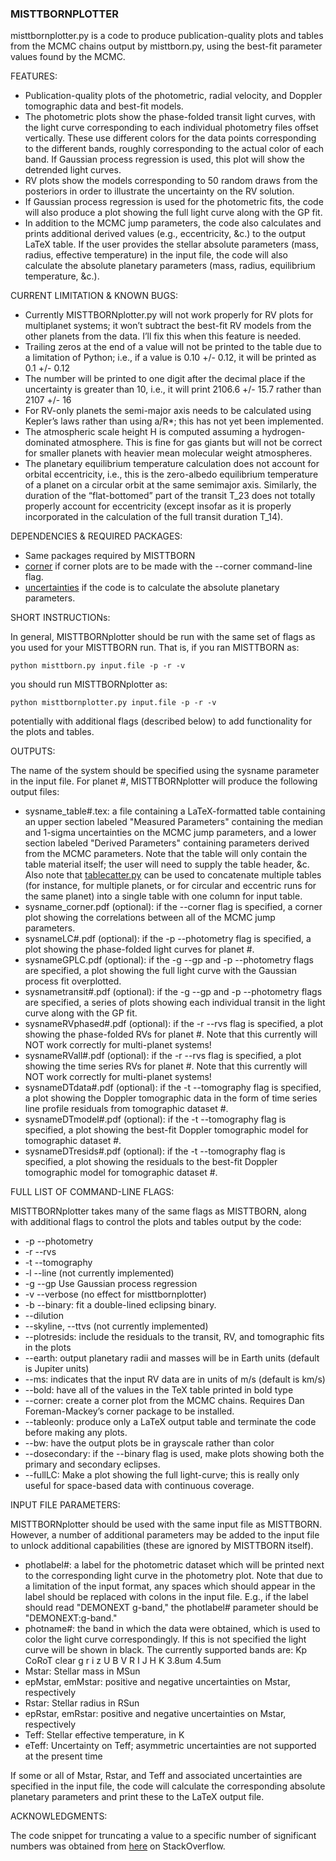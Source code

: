 ### MISTTBORNPLOTTER

misttbornplotter.py is a code to produce publication-quality plots and tables from the MCMC chains output by misttborn.py, using the best-fit parameter values found by the MCMC.

FEATURES:

- Publication-quality plots of the photometric, radial velocity, and Doppler tomographic data and best-fit models.
- The photometric plots show the phase-folded transit light curves, with the light curve corresponding to each individual photometry files offset vertically. These use different colors for the data points corresponding to the different bands, roughly corresponding to the actual color of each band. If Gaussian process regression is used, this plot will show the detrended light curves.
- RV plots show the models corresponding to 50 random draws from the posteriors in order to illustrate the uncertainty on the RV solution.
- If Gaussian process regression is used for the photometric fits, the code will also produce a plot showing the full light curve  along with the GP fit.
- In addition to the MCMC jump parameters, the code also calculates and prints additional derived values (e.g., eccentricity, &c.) to the output LaTeX table. If the user provides the stellar absolute parameters (mass, radius, effective temperature) in the input file, the code will also calculate the absolute planetary parameters (mass, radius, equilibrium temperature, &c.).

CURRENT LIMITATION & KNOWN BUGS:

- Currently MISTTBORNplotter.py will not work properly for RV plots for multiplanet systems; it won’t subtract the best-fit RV models from the other planets from the data. I’ll fix this when this feature is needed.
- Trailing zeros at the end of a value will not be printed to the table due to a limitation of Python; i.e., if a value is 0.10 +/- 0.12, it will be printed as 0.1 +/- 0.12
- The number will be printed to one digit after the decimal place if the uncertainty is greater than 10, i.e., it will print 2106.6 +/- 15.7 rather than 2107 +/- 16
- For RV-only planets the semi-major axis needs to be calculated using Kepler’s laws rather than using a/R*; this has not yet been implemented. 
- The atmospheric scale height H is computed assuming a hydrogen-dominated atmosphere. This is fine for gas giants but will not be correct for smaller planets with heavier mean molecular weight atmospheres.
- The planetary equilibrium temperature calculation does not account for orbital eccentricity, i.e., this is the zero-albedo equilibrium temperature of a planet on a circular orbit at the same semimajor axis. Similarly, the duration of the “flat-bottomed” part of the transit T_23 does not totally properly account for eccentricity (except insofar as it is properly incorporated in the calculation of the full transit duration T_14).

DEPENDENCIES & REQUIRED PACKAGES:

- Same packages required by MISTTBORN
- [corner](https://corner.readthedocs.io/en/latest/) if corner plots are to be made with the --corner command-line flag.
- [uncertainties](https://pythonhosted.org/uncertainties/) if the code is to calculate the absolute planetary parameters.

SHORT INSTRUCTIONs:

In general, MISTTBORNplotter should be run with the same set of flags as you used for your MISTTBORN run. That is, if you ran MISTTBORN as:
```
python misttborn.py input.file -p -r -v
```
you should run MISTTBORNplotter as:
```
python misttbornplotter.py input.file -p -r -v
```
potentially with additional flags (described below) to add functionality for the plots and tables.

OUTPUTS:

The name of the system should be specified using the sysname parameter in the input file. For planet #, MISTTBORNplotter will produce the following output files:
- sysname_table#.tex: a file containing a LaTeX-formatted table containing an upper section labeled "Measured Parameters" containing the median and 1-sigma uncertainties on the MCMC jump parameters, and a lower section labeled "Derived Parameters" containing parameters derived from the MCMC parameters. Note that the table will only contain the table material itself; the user will need to supply the table header, &c. Also note that [tablecatter.py](https://github.com/captain-exoplanet/utilities/blob/master/tablecatter.py) can be used to concatenate multiple tables (for instance, for multiple planets, or for circular and eccentric runs for the same planet) into a single table with one column for input table.
- sysname_corner.pdf (optional): if the --corner flag is specified, a corner plot showing the correlations between all of the MCMC jump parameters.
- sysnameLC#.pdf (optional): if the -p --photometry flag is specified, a plot showing the phase-folded light curves for planet #.
- sysnameGPLC.pdf (optional): if the -g --gp and -p --photometry flags are specified, a plot showing the full light curve with the Gaussian process fit overplotted.
- sysnametransit#.pdf (optional): if the -g --gp and -p --photometry flags are specified, a series of plots showing each individual transit in the light curve along with the GP fit.
- sysnameRVphased#.pdf (optional): if the -r --rvs flag is specified, a plot showing the phase-folded RVs for planet #. Note that this currently will NOT work correctly for multi-planet systems!
- sysnameRVall#.pdf (optional): if the -r --rvs flag is specified, a plot showing the time series RVs for planet #. Note that this currently will NOT work correctly for multi-planet systems!
- sysnameDTdata#.pdf (optional): if the -t --tomography flag is specified, a plot showing the Doppler tomographic data in the form of time series line profile residuals from tomographic dataset #.
- sysnameDTmodel#.pdf (optional): if the -t --tomography flag is specified, a plot showing the best-fit Doppler tomographic model for tomographic dataset #. 
- sysnameDTresids#.pdf (optional): if the -t --tomography flag is specified, a plot showing the residuals to the best-fit Doppler tomographic model for tomographic dataset #. 

FULL LIST OF COMMAND-LINE FLAGS:

MISTTBORNplotter takes many of the same flags as MISTTBORN, along with additional flags to control the plots and tables output by the code:    
- -p --photometry
- -r --rvs
- -t --tomography
- -l --line (not currently implemented)
- -g --gp Use Gaussian process regression
- -v --verbose (no effect for misttbornplotter)
- -b --binary: fit a double-lined eclipsing binary.
- --dilution
- --skyline, --ttvs (not currently implemented)
- --plotresids: include the residuals to the transit, RV, and tomographic fits in the plots
- --earth: output planetary radii and masses will be in Earth units (default is Jupiter units)
- --ms: indicates that the input RV data are in units of m/s (default is km/s)
- --bold: have all of the values in the TeX table printed in bold type
- --corner: create a corner plot from the MCMC chains. Requires Dan Foreman-Mackey’s corner package to be installed.
- --tableonly: produce only a LaTeX output table and terminate the code before making any plots.
- --bw: have the output plots be in grayscale rather than color
- --dosecondary: if the --binary flag is used, make plots showing both the primary and secondary eclipses.
- --fullLC: Make a plot showing the full light-curve; this is really only useful for space-based data with continuous coverage.

INPUT FILE PARAMETERS:

MISTTBORNplotter should be used with the same input file as MISTTBORN. However, a number of additional parameters may be added to the input file to unlock additional capabilities (these are ignored by MISTTBORN itself).

- photlabel#: a label for the photometric dataset which will be printed next to the corresponding light curve in the photometry plot. Note that due to a limitation of the input format, any spaces which should appear in the label should be replaced with colons in the input file. E.g., if the label should read "DEMONEXT g-band," the photlabel# parameter should be "DEMONEXT:g-band."
- photname#: the band in which the data were obtained, which is used to color the light curve correspondingly. If this is not specified the light curve will be shown in black. The currently supported bands are: Kp CoRoT clear g r i z U B V R I J H K  3.8um 4.5um
- Mstar:    Stellar mass in MSun
- epMstar, emMstar:    positive and negative uncertainties on Mstar, respectively
- Rstar:    Stellar radius in RSun
- epRstar, emRstar:    positive and negative uncertainties on Mstar, respectively
- Teff:    Stellar effective temperature, in K
- eTeff:    Uncertainty on Teff; asymmetric uncertainties are not supported at the present time

If some or all of Mstar, Rstar, and Teff and associated uncertainties are specified in the input file, the code will calculate the corresponding absolute planetary parameters and print these to the LaTeX output file.

ACKNOWLEDGMENTS:

The code snippet for truncating a value to a specific number of significant numbers was obtained from [here](https://stackoverflow.com/questions/9415939/how-can-i-print-many-significant-figures-in-python) on StackOverflow.
